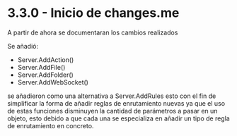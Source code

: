 # 3.3.0 - Inicio de changes.me
A partir de ahora se documentaran los cambios realizados

Se añadió:

- Server.AddAction()
- Server.AddFile() 
- Server.AddFolder()
- Server.AddWebSocket()

se añadieron como una alternativa a Server.AddRules
esto con el fin de simplificar la forma de añadir reglas de enrutamiento nuevas
ya que el uso de estas funciones disminuyen la cantidad de parámetros a pasar en un objeto,
esto debido a que cada una se especializa en añadir un tipo de regla de enrutamiento en concreto.